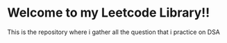 
<h1>Welcome to my Leetcode Library!!</h1>
<p>This is the repository where i gather all the question that i practice on DSA
